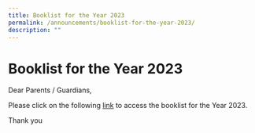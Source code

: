 ```yaml
---
title: Booklist for the Year 2023
permalink: /announcements/booklist-for-the-year-2023/
description: ""
---
```

**Booklist for the Year 2023**
==============================

Dear Parents / Guardians,

Please click on the following [link](  
/communication/school-administration/booklist-2023/) to access the booklist for the Year 2023.

Thank you
